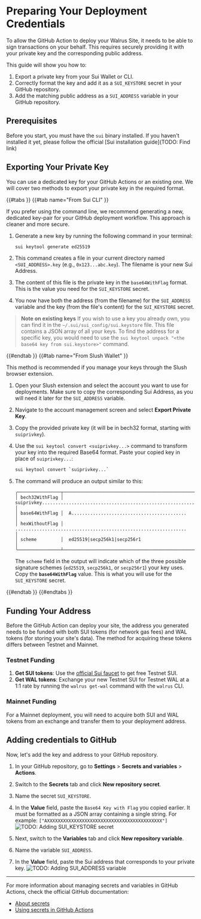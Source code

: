 # Preparing Your Deployment Credentials

To allow the GitHub Action to deploy your Walrus Site, it needs to be able to sign transactions on your behalf. This requires securely providing it with your private key and the corresponding public address.

This guide will show you how to:
1.  Export a private key from your Sui Wallet or CLI.
2.  Correctly format the key and add it as a `SUI_KEYSTORE` secret in your GitHub repository.
3.  Add the matching public address as a `SUI_ADDRESS` variable in your GitHub repository.

## Prerequisites

Before you start, you must have the `sui` binary installed. If you haven't installed it yet, please follow the official [Sui installation guide](TODO: Find link)

## Exporting Your Private Key

You can use a dedicated key for your GitHub Actions or an existing one. We will cover two methods to export your private key in the required format.

{{#tabs }}
{{#tab name="From Sui CLI" }}

If you prefer using the command line, we recommend generating a new, dedicated key-pair for your GitHub deployment workflow. This approach is cleaner and more secure.

1.  Generate a new key by running the following command in your terminal:
    ```sh
    sui keytool generate ed25519
    ```

2.  This command creates a file in your current directory named `<SUI_ADDRESS>.key` (e.g., `0x123...abc.key`). The filename is your new Sui Address.

3.  The content of this file is the private key in the `base64WithFlag` format. This is the value you need for the `SUI_KEYSTORE` secret.

4.  You now have both the address (from the filename) for the `SUI_ADDRESS` variable and the key (from the file's content) for the `SUI_KEYSTORE` secret.

> **Note on existing keys**
> If you wish to use a key you already own, you can find it in the `~/.sui/sui_config/sui.keystore` file. This file contains a JSON array of all your keys. To find the address for a specific key, you would need to use the `sui keytool unpack "<the base64 key from sui.keystore>"` command.

{{#endtab }}
{{#tab name="From Slush Wallet" }}

This method is recommended if you manage your keys through the Slush browser extension.

1.  Open your Slush extension and select the account you want to use for deployments. Make sure to copy the corresponding Sui Address, as you will need it later for the `SUI_ADDRESS` variable.
2.  Navigate to the account management screen and select **Export Private Key**.
3.  Copy the provided private key (it will be in bech32 format, starting with `suiprivkey`).
4.  Use the `sui keytool convert <suiprivkey...>` command to transform your key into the required Base64 format. Paste your copied key in place of `suiprivkey...`:

    ```sh
    sui keytool convert `suiprivkey...`
    ```

5.  The command will produce an output similar to this:
    ```text
    ╭────────────────┬──────────────────────────────────────────────────────────────────────────╮
    │ bech32WithFlag │  suiprivkey............................................................  │
    │ base64WithFlag │  A...........................................                            │
    │ hexWithoutFlag │  ................................................................        │
    │ scheme         │  ed25519|secp256k1|secp256r1                                             │
    ╰────────────────┴──────────────────────────────────────────────────────────────────────────╯
    ```
    The `scheme` field in the output will indicate which of the three possible signature schemes (`ed25519`, `secp256k1`, or `secp256r1`) your key uses.
    Copy the **`base64WithFlag`** value. This is what you will use for the `SUI_KEYSTORE` secret.

{{#endtab }}
{{#endtabs }}

## Funding Your Address

Before the GitHub Action can deploy your site, the address you generated needs to be funded with both SUI tokens (for network gas fees) and WAL tokens (for storing your site's data). The method for acquiring these tokens differs between Testnet and Mainnet.

### Testnet Funding
1.  **Get SUI tokens**: Use the [official Sui faucet](https://faucet.sui.io/) to get free Testnet SUI.
2.  **Get WAL tokens**: Exchange your new Testnet SUI for Testnet WAL at a 1:1 rate by running the `walrus get-wal` command with the `walrus` CLI.

### Mainnet Funding
For a Mainnet deployment, you will need to acquire both SUI and WAL tokens from an exchange and transfer them to your deployment address.

## Adding credentials to GitHub

Now, let's add the key and address to your GitHub repository.

1.  In your GitHub repository, go to **Settings** > **Secrets and variables** > **Actions**.
2.  Switch to the **Secrets** tab and click **New repository secret**.
3.  Name the secret `SUI_KEYSTORE`.
4.  In the **Value** field, paste the `Base64 Key with Flag` you copied earlier. It must be formatted as a JSON array containing a single string. For example: `["AXXXXXXXXXXXXXXXXXXXXXXXXXXXXXXXXXXXXXXXXXXX"]`
    ![TODO: Adding SUI_KEYSTORE secret](assets/sui-keystore-secret.png)

5.  Next, switch to the **Variables** tab and click **New repository variable**.
6.  Name the variable `SUI_ADDRESS`.
7.  In the **Value** field, paste the Sui address that corresponds to your private key.
    ![TODO: Adding SUI_ADDRESS variable](assets/sui-address-variable.png)

---

For more information about managing secrets and variables in GitHub Actions, check the official GitHub documentation:
- [About secrets](https://docs.github.com/en/actions/concepts/security/about-secrets)
- [Using secrets in GitHub Actions](https://docs.github.com/en/actions/security-for-github-actions/security-guides/using-secrets-in-github-actions)
